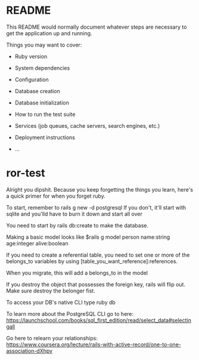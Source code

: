 # README

This README would normally document whatever steps are necessary to get the
application up and running.

Things you may want to cover:

* Ruby version

* System dependencies

* Configuration

* Database creation

* Database initialization

* How to run the test suite

* Services (job queues, cache servers, search engines, etc.)

* Deployment instructions

* ...
# ror-test


Alright you dipshit. Because you keep forgetting the things you learn, here's a quick primer for when you forget ruby. 

To start, remember to rails g new -d postgresql
If you don't, it'll start with sqlite and you'lld have to burn it down and start all over

You need to start by rails db:create to make the database.

Making a basic model looks like $rails g model person name:string age:integer alive:boolean

If you need to create a referential table, you need to set one or more of the belongs_to variables by using [table_you_want_reference]:references. 

When you migrate, this will add a belongs_to in the model

If you destroy the object that possesses the foreign
key, rails will flip out. Make sure destroy the belonger fist. 

To access your DB's native CLI type ruby db

To learn more about the PostgreSQL CLI 
go to here: https://launchschool.com/books/sql_first_edition/read/select_data#selectingall

Go here to relearn your relationships:
https://www.coursera.org/lecture/rails-with-active-record/one-to-one-association-dXhpv